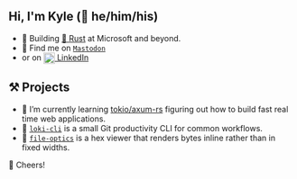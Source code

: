 ## Hi, I'm Kyle (🌈 he/him/his)

- 🔭 Building [🦀 Rust](https://www.rust-lang.org/) at Microsoft and beyond.
- 🐘 Find me on <a href="https://hachyderm.io/@mcyamaha">`Mastodon`</a>
- or on [ <img src="https://static.licdn.com/aero-v1/sc/h/8s162nmbcnfkg7a0k8nq9wwqo" style="width:20px;vertical-align:middle;display:inline-block;"> LinkedIn](https://www.linkedin.com/in/kylewrader/)

## ⚒️ Projects
- 🌱 I’m currently learning [tokio/axum-rs](https://github.com/tokio-rs/axum) figuring out how to build fast real time web applications.
- 🦀 [`loki-cli`](https://github.com/kyle-rader/loki-cli) is a small Git productivity CLI for common workflows.
- 🦀 [`file-optics`](https://github.com/kyle-rader/FileOptics) is a hex viewer that renders bytes inline rather than in fixed widths.

👋 Cheers!
